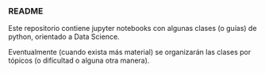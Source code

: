 ### README

Este repositorio contiene jupyter notebooks con algunas clases (o guías) de python, orientado a Data Science.

Eventualmente (cuando exista más material) se organizarán las clases por tópicos (o dificultad o alguna otra manera).


